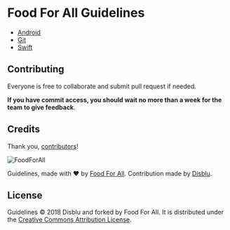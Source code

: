 
# Food For All Guidelines

* [Android](https://github.com/foodforallapp/guidelines/tree/master/android)
* [Git](https://github.com/foodforallapp/guidelines/tree/master/git)
* [Swift](https://github.com/foodforallapp/guidelines/tree/master/swift)


Contributing
------------

Everyone is free to collaborate and submit pull request if needed.

**If you have commit access, you should wait no more than a week for the team to give feedback**.


Credits
-------

Thank you, [contributors](https://github.com/foodforallapp/guidelines/graphs/contributors)!

![FoodForAll](https://foodforall.com/assets/logo-blue-a61b536e4744e1c6a1021092aa2f03c69ed438d17050955a9e7aee3fb4e804e5.svg)

Guidelines, made with ❤ by [Food For All](http://www.foodforall.com).
Contribution made by [Disblu](http://www.disblu.com).

License
-------

Guidelines © 2018 Disblu and forked by Food For All. It is distributed under the [Creative Commons
Attribution License](http://creativecommons.org/licenses/by/3.0/).

